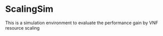 # ScalingSim
This is a simulation environment to evaluate the performance gain by VNF resource scaling


